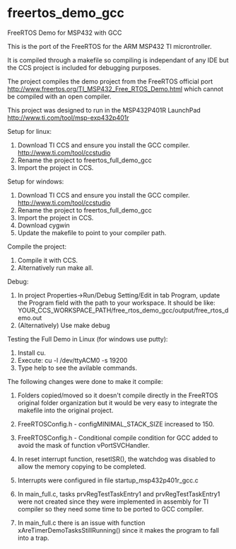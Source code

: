 # freertos_demo_gcc
FreeRTOS Demo for MSP432 with GCC

This is the port of the FreeRTOS for the ARM MSP432 TI microntroller.

It is compiled through a makefile so compiling is independant of any IDE but the CCS project is included for debugging purposes.

The project compiles the demo project from the FreeRTOS official port http://www.freertos.org/TI_MSP432_Free_RTOS_Demo.html which cannot be compiled with an open compiler.

This project was designed to run in the MSP432P401R LaunchPad http://www.ti.com/tool/msp-exp432p401r 

Setup for linux:

1. Download TI CCS and ensure you install the GCC compiler. http://www.ti.com/tool/ccstudio
3. Rename the project to freertos_full_demo_gcc
2. Import the project in CCS.

Setup for windows:

1. Download TI CCS and ensure you install the GCC compiler. http://www.ti.com/tool/ccstudio
2. Rename the project to freertos_full_demo_gcc
3. Import the project in CCS.
4. Download cygwin
5. Update the makefile to point to your compiler path.

Compile the project:

1. Compile it with CCS.
2. Alternatively run make all.

Debug:

1. In project Properties->Run/Debug Setting/Edit in tab Program, update the Program field with the path to your workspace. It should be like: YOUR_CCS_WORKSPACE_PATH/free_rtos_demo_gcc/output/free_rtos_demo.out
2. (Alternatively) Use make debug

Testing the Full Demo in Linux (for windows use putty):

1. Install cu.
2. Execute: cu -l /dev/ttyACM0 -s 19200
3. Type help to see the avilable commands.

The following changes were done to make it compile:

1. Folders copied/moved so it doesn't compile directly in the FreeRTOS original folder organization but it would be very easy to integrate the makefile into the original project.

2. FreeRTOSConfig.h - configMINIMAL_STACK_SIZE increased to 150. 

3. FreeRTOSConfig.h - Conditional compile condition for GCC added to avoid the mask of function vPortSVCHandler.

4. In reset interrupt function, resetISR(), the watchdog was disabled to allow the memory copying to be completed.

5. Interrupts were configured in file startup_msp432p401r_gcc.c 

6. In main_full.c, tasks prvRegTestTaskEntry1 and prvRegTestTaskEntry1 were not created since they were implemented in assembly for TI compiler so they need some time to be ported to GCC compiler.

7.  In main_full.c there is an issue with function xAreTimerDemoTasksStillRunning() since it makes the program to fall into  a trap.


